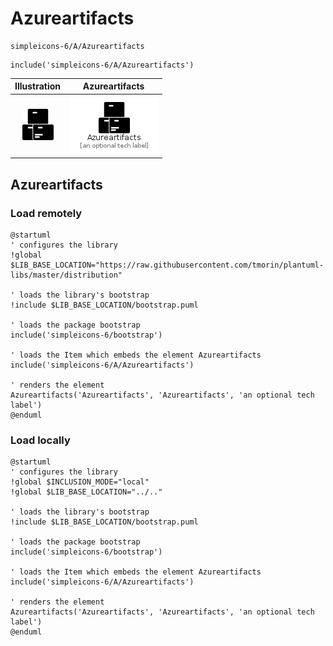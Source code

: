 # Azureartifacts


```text
simpleicons-6/A/Azureartifacts
```

```text
include('simpleicons-6/A/Azureartifacts')
```



| Illustration | Azureartifacts |
| :---: | :---: |
| ![illustration for Illustration](../../simpleicons-6/A/Azureartifacts.png) | ![illustration for Azureartifacts](../../simpleicons-6/A/Azureartifacts.Local.png) |




## Azureartifacts

### Load remotely
```plantuml
@startuml
' configures the library
!global $LIB_BASE_LOCATION="https://raw.githubusercontent.com/tmorin/plantuml-libs/master/distribution"

' loads the library's bootstrap
!include $LIB_BASE_LOCATION/bootstrap.puml

' loads the package bootstrap
include('simpleicons-6/bootstrap')

' loads the Item which embeds the element Azureartifacts
include('simpleicons-6/A/Azureartifacts')

' renders the element
Azureartifacts('Azureartifacts', 'Azureartifacts', 'an optional tech label')
@enduml
```

### Load locally
```plantuml
@startuml
' configures the library
!global $INCLUSION_MODE="local"
!global $LIB_BASE_LOCATION="../.."

' loads the library's bootstrap
!include $LIB_BASE_LOCATION/bootstrap.puml

' loads the package bootstrap
include('simpleicons-6/bootstrap')

' loads the Item which embeds the element Azureartifacts
include('simpleicons-6/A/Azureartifacts')

' renders the element
Azureartifacts('Azureartifacts', 'Azureartifacts', 'an optional tech label')
@enduml
```

